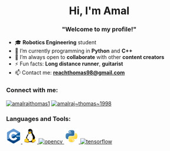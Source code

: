 <h1 align="center">Hi, I'm Amal</h1>
<h3 align="center">"Welcome to my profile!"</h3>

- 🎓 **Robotics Engineering** student
- 🔭 I’m currently programming in **Python** and **C++**
- 👯 I’m always open to **collaborate** with other **content creators**                                                                                
- ⚡ Fun facts: **Long distance runner**, **guitarist**
- 📫 Contact me: **reachthomas98@gmail.com**

<h3 align="left">Connect with me:</h3>
<p align="left">
<a href="https://twitter.com/amalrajthomas1" target="blank"><img align="center" src="https://raw.githubusercontent.com/rahuldkjain/github-profile-readme-generator/master/src/images/icons/Social/twitter.svg" alt="amalrajthomas1" height="30" width="40" /></a>
<a href="https://linkedin.com/in/amalraj~thomas~1998" target="blank"><img align="center" src="https://raw.githubusercontent.com/rahuldkjain/github-profile-readme-generator/master/src/images/icons/Social/linked-in-alt.svg" alt="amalraj~thomas~1998" height="30" width="40" /></a>
</p>

<h3 align="left">Languages and Tools:</h3>
<p align="left"> <a href="https://www.w3schools.com/cpp/" target="_blank" rel="noreferrer"> <img src="https://raw.githubusercontent.com/devicons/devicon/master/icons/cplusplus/cplusplus-original.svg" alt="cplusplus" width="40" height="40"/> </a> <a href="https://www.linux.org/" target="_blank" rel="noreferrer"> <img src="https://raw.githubusercontent.com/devicons/devicon/master/icons/linux/linux-original.svg" alt="linux" width="40" height="40"/> </a> <a href="https://opencv.org/" target="_blank" rel="noreferrer"> <img src="https://www.vectorlogo.zone/logos/opencv/opencv-icon.svg" alt="opencv" width="40" height="40"/> </a> <a href="https://www.python.org" target="_blank" rel="noreferrer"> <img src="https://raw.githubusercontent.com/devicons/devicon/master/icons/python/python-original.svg" alt="python" width="40" height="40"/> </a> <a href="https://www.tensorflow.org" target="_blank" rel="noreferrer"> <img src="https://www.vectorlogo.zone/logos/tensorflow/tensorflow-icon.svg" alt="tensorflow" width="40" height="40"/> </a> </p>
